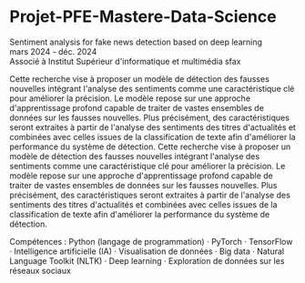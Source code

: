 # Projet-PFE-Mastere-Data-Science
Sentiment analysis for fake news detection based on deep learning                                                                
mars 2024 - déc. 2024                                                                                                                     
Associé à Institut Supérieur d'informatique et multimédia sfax                                                                                             
                                                                                                                                       
Cette recherche vise à proposer un modèle de détection des fausses nouvelles intégrant l'analyse des sentiments comme une caractéristique clé pour améliorer la précision. Le modèle repose sur une approche d'apprentissage profond capable de traiter de vastes ensembles de données sur les fausses nouvelles. Plus précisément, des caractéristiques seront extraites à partir de l'analyse des sentiments des titres d'actualités et combinées avec celles issues de la classification de texte afin d'améliorer la performance du système de détection.
Cette recherche vise à proposer un modèle de détection des fausses nouvelles intégrant l'analyse des sentiments comme une caractéristique clé pour améliorer la précision. Le modèle repose sur une approche d'apprentissage profond capable de traiter de vastes ensembles de données sur les fausses nouvelles. Plus précisément, des caractéristiques seront extraites à partir de l'analyse des sentiments des titres d'actualités et combinées avec celles issues de la classification de texte afin d'améliorer la performance du système de détection.
                                                                                                                                          
Compétences : Python (langage de programmation) · PyTorch · TensorFlow · Intelligence artificielle (IA) · Visualisation de données · Big data · Natural Language Toolkit (NLTK) · Deep learning · Exploration de données sur les réseaux sociaux
